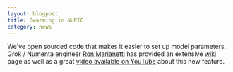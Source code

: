 ```yaml
---
layout: blogpost
title: Swarming in NuPIC
category: news
---
```


We've open sourced code that makes it easier to set up model parameters. Grok / Numenta engineer [Ron Marianetti](https://github.com/rmarianetti) has provided an extensive [wiki](https://github.com/numenta/nupic/wiki/Running-Swarms) page as well as a great <a href="http://www.youtube.com/watch?v=xYPKjKQ4YZ0" rel="prettyPhoto" title="Swarming in NuPIC Video">video available on YouTube</a> about this new feature.

